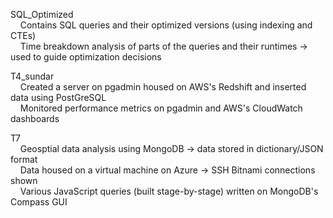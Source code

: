 SQL_Optimized <br />
&nbsp;&nbsp;&nbsp;&nbsp;Contains SQL queries and their optimized versions (using indexing and CTEs) <br />
&nbsp;&nbsp;&nbsp;&nbsp;Time breakdown analysis of parts of the queries and their runtimes -> used to guide optimization decisions  

T4_sundar  
&nbsp;&nbsp;&nbsp;&nbsp;Created a server on pgadmin housed on AWS's Redshift and inserted data using PostGreSQL  
&nbsp;&nbsp;&nbsp;&nbsp;Monitored performance metrics on pgadmin and AWS's CloudWatch dashboards

T7  
&nbsp;&nbsp;&nbsp;&nbsp;Geosptial data analysis using MongoDB -> data stored in dictionary/JSON format  
&nbsp;&nbsp;&nbsp;&nbsp;Data housed on a virtual machine on Azure -> SSH Bitnami connections shown  
&nbsp;&nbsp;&nbsp;&nbsp;Various JavaScript queries (built stage-by-stage) written on MongoDB's Compass GUI  


